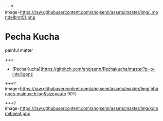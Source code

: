 ---?image=https://raw.githubusercontent.com/ahojsenn/assets/master/img/_mandelbrot01.png
# Pecha Kucha
<!-- .element: style="font-size: 3em; color: orange"-->
painful matter
<!-- .element: style="font-size: 2em; color: orange"-->

+++
- [PechaKucha](https://gitpitch.com/ahojsenn/Pechakucha/master?p=p-intelligenz

+++?image=https://raw.githubusercontent.com/ahojsenn/assets/master/img/johannes-mainusch.jpg&size=auto 90%




+++?image=https://raw.githubusercontent.com/ahojsenn/assets/master/img/kommitment.png
